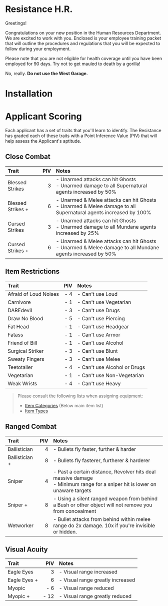 #		Resistance H.R.
Greetings!

Congratulations on your new position in the Human Resources Department. We are excited to work with you. Enclosed is your employee training packet that will outline the procedures and regulations that you will be expected to follow during your employment. 

Please note that you are not eligible for health coverage until you have been employed for 90 days. Try not to get mauled to death by a gorilla!

No, really. **Do not use the West Garage.**

#		Installation

#		Applicant Scoring
Each applicant has a set of traits that you'll learn to identify. The Resistance has graded each of these traits with a Point Inference Value (PIV) that will help assess the Applicant's aptitude.

##			Close Combat
|Trait								|PIV	|Notes	|
|:----------------------------------|------:|:------|
|Blessed Strikes					|	   3|- Unarmed attacks can hit Ghosts<br>- Unarmed damage to all Supernatural agents increased by 50%
|Blessed Strikes +					|	   6|- Unarmed & Melee attacks can hit Ghosts<br>- Unarmed & Melee damage to all Supernatural agents increased by 100%
|Cursed Strikes						|      3|- Unarmed attacks can hit Ghosts<br>- Unarmed damage to all Mundane agents increased by 25%
|Cursed Strikes +					|      6|- Unarmed & Melee attacks can hit Ghosts<br>- Unarmed & Melee damage to all Mundane agents increased by 50%

##			Item Restrictions
|Trait								|PIV	|Notes	|
|:----------------------------------|------:|:------|
|Afraid of Loud Noises				|	 - 4|- Can't use Loud
|Carnivore							|	 - 1|- Can't use Vegetarian
|DAREdevil							|    - 3|- Can't use Drugs
|Draw No Blood						|    - 5|- Can't use Piercing
|Fat Head							|    - 1|- Can't use Headgear
|Fatass								|    - 1|- Can't use Armor
|Friend of Bill						|    - 1|- Can't use Alcohol
|Surgical Striker					|    - 3|- Can't use Blunt
|Sweaty Fingers						|    - 3|- Can't use Melee
|Teetotaller						|    - 4|- Can't use Alcohol or Drugs
|Vegetarian							|    - 1|- Can't use Non-Vegetarian
|Weak Wrists						|    - 4|- Can't use Heavy

> Please consult the following lists when assigning equipment:
>	- [Item Categories](ResistanceHR/Localization/VItem.cs) (Below main item list)
>	- [Item Types](ResistanceHR/Localization/VItemType.cs)

##			Ranged Combat
|Trait								|PIV	|Notes	|
|:----------------------------------|------:|:------|
|Ballistician						|      4|- Bullets fly faster, further & harder
|Ballistician +						|	   8|- Bullets fly fasterer, furtherer & harderer
|Sniper								|      4|- Past a certain distance, Revolver hits deal massive damage<br>- Minimum range for a sniper hit is lower on unaware targets
|Sniper +							|      8|- Using a silent ranged weapon from behind a Bush or other object will not remove you from concealment
|Wetworker							|      8|- Bullet attacks from behind within melee range do 2x damage. 10x if you're invisible or hidden.

##			Visual Acuity
|Trait								|PIV	|Notes	|
|:----------------------------------|------:|:------|
|Eagle Eyes							|      3|- Visual range increased
|Eagle Eyes +						|      6|- Visual range greatly increased
|Myopic								|    - 6|- Visual range reduced
|Myopic +							|   - 12|- Visual range greatly reduced